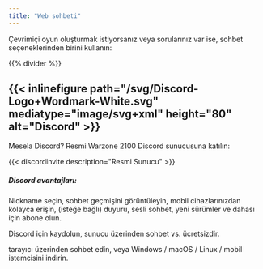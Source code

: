 ```yaml
---
title: "Web sohbeti"
---
```


Çevrimiçi oyun oluşturmak istiyorsanız veya sorularınız var ise, sohbet seçeneklerinden birini kullanın:

{{% divider %}}

## {{< inlinefigure path="/svg/Discord-Logo+Wordmark-White.svg" mediatype="image/svg+xml" height="80" alt="Discord" >}}

Mesela Discord? Resmi Warzone 2100 Discord sunucusuna katılın:

{{< discordinvite description="Resmi Sunucu" >}}

##### Discord avantajları:

Nickname seçin, sohbet geçmişini görüntüleyin, mobil cihazlarınızdan kolayca erişin, (isteğe bağlı) duyuru, sesli sohbet, yeni sürümler ve dahası için abone olun.

Discord için kaydolun, sunucu üzerinden sohbet vs. ücretsizdir.

tarayıcı üzerinden sohbet edin, veya Windows / macOS / Linux / mobil istemcisini indirin.
